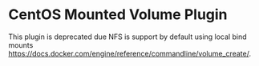CentOS Mounted Volume Plugin
============================

This plugin is deprecated due NFS is support by default using local bind mounts https://docs.docker.com/engine/reference/commandline/volume_create/.
